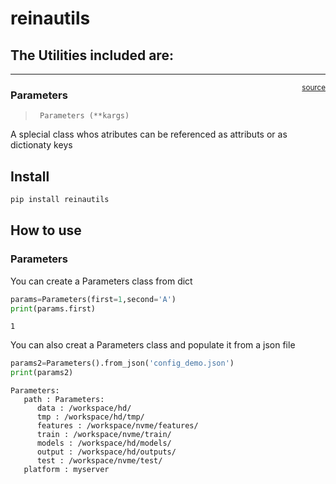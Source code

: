 # reinautils

<!-- WARNING: THIS FILE WAS AUTOGENERATED! DO NOT EDIT! -->

## The Utilities included are:

------------------------------------------------------------------------

<a
href="https://github.com/yuval6957/reinautils/blob/main/reinautils/parameters.py#LNone"
target="_blank" style="float:right; font-size:smaller">source</a>

### Parameters

>      Parameters (**kargs)

A splecial class whos atributes can be referenced as attributs or as
dictionaty keys

## Install

``` sh
pip install reinautils
```

## How to use

### Parameters

You can create a Parameters class from dict

``` python
params=Parameters(first=1,second='A')
print(params.first)
```

    1

You can also creat a Parameters class and populate it from a json file

``` python
params2=Parameters().from_json('config_demo.json')
print(params2)
```

    Parameters:
       path : Parameters:
          data : /workspace/hd/
          tmp : /workspace/hd/tmp/
          features : /workspace/nvme/features/
          train : /workspace/nvme/train/
          models : /workspace/hd/models/
          output : /workspace/hd/outputs/
          test : /workspace/nvme/test/
       platform : myserver
